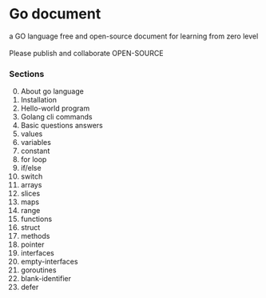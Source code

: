 # Go document

a GO language free and open-source document for learning from zero level
<br >
</br>
Please publish and collaborate OPEN-SOURCE

### Sections

0. About go language
1. Installation
2. Hello-world program
3. Golang cli commands
4. Basic questions answers
5. values
6. variables
7. constant
8. for loop
9. if/else
10. switch
11. arrays
12. slices
13. maps
14. range
15. functions
16. struct
17. methods
18. pointer
19. interfaces
20. empty-interfaces
21. goroutines
22. blank-identifier
23. defer